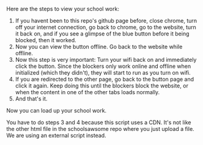 Here are the steps to view your school work:

1. If you havent been to this repo's github page before, close chrome, turn off your internet connection, go back to chrome, go to the website, turn it back on, and if you see a glimpse of the blue button before it being blocked, then it worked.
2. Now you can view the button offline. Go back to the website while offline.
3. Now this step is very important: Turn your wifi back on and immediately click the button. Since the blockers only work online and offline when initialized (which they didn't), they will start to run as you turn on wifi.
4. If you are redirected to the other page, go back to the button page and click it again. Keep doing this until the blockers block the website, or when the content in one of the other tabs loads normally.
5. And that's it.


Now you can load up your school work. 

You have to do steps 3 and 4 because this script uses a CDN. It's not like the other html file in the schoolsawsome repo where you just upload a file. We are using an external script instead.

